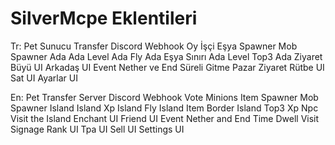 # SilverMcpe Eklentileri

Tr:
Pet 
Sunucu Transfer 
Discord Webhook Oy
İşçi 
Eşya Spawner
Mob Spawner
Ada
Ada Level
Ada Fly
Ada Eşya Sınırı 
Ada Level Top3
Ada Ziyaret
Büyü UI
Arkadaş UI
Event
Nether ve End Süreli Gitme
Pazar Ziyaret
Rütbe UI
Sat UI
Ayarlar UI


En:
Pet
Transfer Server
Discord Webhook Vote
Minions
Item Spawner
Mob Spawner
Island
Island Xp
Island Fly
Island Item Border
Island Top3 Xp Npc
Visit the Island
Enchant UI
Friend UI
Event
Nether and End Time Dwell
Visit Signage
Rank UI
Tpa UI
Sell UI
Settings UI

